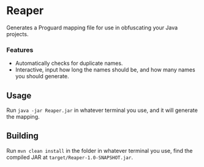 # Reaper
Generates a Proguard mapping file for use in obfuscating your Java projects.

### Features
- Automatically checks for duplicate names.
- Interactive, input how long the names should be, and how many names you should generate.

## Usage
Run `java -jar Reaper.jar` in whatever terminal you use, and it will generate the mapping.

## Building
Run `mvn clean install` in the folder in whatever terminal you use, find the compiled JAR at `target/Reaper-1.0-SNAPSHOT.jar`.
